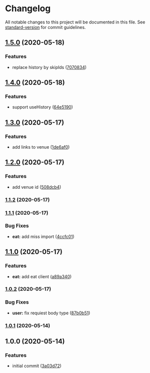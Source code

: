 # Changelog

All notable changes to this project will be documented in this file. See [standard-version](https://github.com/conventional-changelog/standard-version) for commit guidelines.

## [1.5.0](https://github.com/trip-a-trip/lib/compare/v1.4.0...v1.5.0) (2020-05-18)

### Features

- replace history by skipIds ([7070834](https://github.com/trip-a-trip/lib/commit/70708340b0b83edb05afa9c4203f769b6fd00c8b))

## [1.4.0](https://github.com/trip-a-trip/lib/compare/v1.3.0...v1.4.0) (2020-05-18)

### Features

- support useHistory ([64e5190](https://github.com/trip-a-trip/lib/commit/64e51909efa83e9a887e638745da09bff25fdf60))

## [1.3.0](https://github.com/trip-a-trip/lib/compare/v1.2.0...v1.3.0) (2020-05-17)

### Features

- add links to venue ([1de6af0](https://github.com/trip-a-trip/lib/commit/1de6af08a870f3782ac3e013ddcfcb865f09b8b6))

## [1.2.0](https://github.com/trip-a-trip/lib/compare/v1.1.2...v1.2.0) (2020-05-17)

### Features

- add venue id ([508dcb4](https://github.com/trip-a-trip/lib/commit/508dcb4f91fefe7b2294076711747840b0b97339))

### [1.1.2](https://github.com/trip-a-trip/lib/compare/v1.1.1...v1.1.2) (2020-05-17)

### [1.1.1](https://github.com/trip-a-trip/lib/compare/v1.1.0...v1.1.1) (2020-05-17)

### Bug Fixes

- **eat:** add miss import ([4ccfc01](https://github.com/trip-a-trip/lib/commit/4ccfc0136dca6a5db197a777f29c13a94e1ae78c))

## [1.1.0](https://github.com/trip-a-trip/lib/compare/v1.0.2...v1.1.0) (2020-05-17)

### Features

- **eat:** add eat client ([a89a340](https://github.com/trip-a-trip/lib/commit/a89a340e0ea242ea3b45d637833f74d0166f5217))

### [1.0.2](https://github.com/trip-a-trip/lib/compare/v1.0.1...v1.0.2) (2020-05-17)

### Bug Fixes

- **user:** fix requiest body type ([87b0b51](https://github.com/trip-a-trip/lib/commit/87b0b51352e8ed9de577f966c93a2dc38f9971ae))

### [1.0.1](https://github.com/trip-a-trip/lib/compare/v1.0.0...v1.0.1) (2020-05-14)

## 1.0.0 (2020-05-14)

### Features

- initial commit ([3a03d72](https://github.com/trip-a-trip/lib/commit/3a03d728919aec7b5f8702176d7abf9fef7ee5e8))
